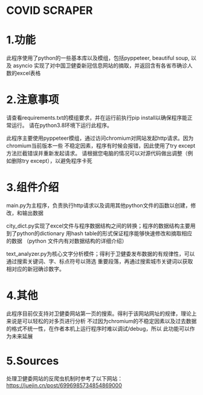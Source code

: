 # COVID SCRAPER
# 1.功能
此程序使用了python的一些基本库以及模组，包括pyppeteer, beautiful soup, 以及 asyncio
实现了对中国卫健委新冠信息网站的摘取，并返回含有各省市确诊人数的excel表格
# 2.注意事项
请查看requirements.txt的模组要求，并在运行前执行pip install以确保程序能正常运行。 
请在python3.8环境下运行此程序。

此程序主要使用pyppeteer模组，通过访问chromium对网站发起http请求。因为chromium当前版本一些
不稳定因素，程序有时候会报错，因此使用了try except方法拦截错误并重新发起请求。
请根据您电脑的情况可以对源代码做出调整（例如删除try except），以避免程序卡死

# 3.组件介绍
main.py为主程序，负责执行http请求以及调用其他python文件的函数以创建，修改，和输出数据

city_dict.py实现了excel文件与程序数据结构之间的转换；程序的数据结构主要用到了python的dictionary
用hash table的形式保证程序能够快速修改和摘取相应的数据 （python 文件内有对数据结构的详细介绍）

text_analyzer.py为核心文字分析模件；得利于卫健委发布数据的有规律性，可以通过搜索关键词、字、标点符号以筛选
重要段落，再通过搜索城市关键词以获取相对应的新冠确诊数字。

# 4.其他
此程序目前仅支持对卫健委网站第一页的搜索。得利于该网站网址的规律，理论上来说是可以轻松的对多页进行分析
不过因为chromium的不稳定因素以及过去数据的格式不统一性，在作者本机上运行程序时难以调试/debug，所以
此功能可以作为未来延展

# 5.Sources
处理卫健委网站的反爬虫机制时参考了以下网站：
https://juejin.cn/post/6996985734854869000

